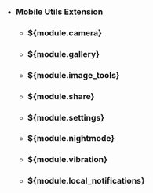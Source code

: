 * ### Mobile Utils Extension
  * ### ${module.camera}
  * ### ${module.gallery}
  * ### ${module.image_tools}
  * ### ${module.share}
  * ### ${module.settings}
  * ### ${module.nightmode}
  * ### ${module.vibration}
  * ### ${module.local_notifications}
